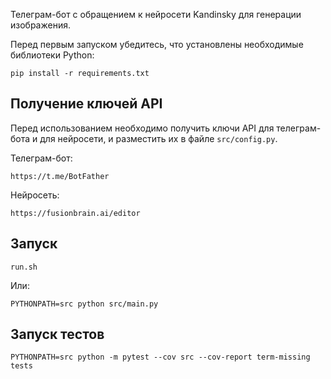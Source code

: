 Телеграм-бот с обращением к нейросети Kandinsky для генерации изображения.

Перед первым запуском убедитесь, что установлены необходимые библиотеки Python:

```pip install -r requirements.txt```

## Получение ключей API
Перед использованием необходимо получить ключи API для телеграм-бота и для нейросети, и разместить их в файле `src/config.py`.

Телеграм-бот:

`https://t.me/BotFather`

Нейросеть:

`https://fusionbrain.ai/editor`

## Запуск

```run.sh```

Или:

```PYTHONPATH=src python src/main.py```

## Запуск тестов

```PYTHONPATH=src python -m pytest --cov src --cov-report term-missing tests```